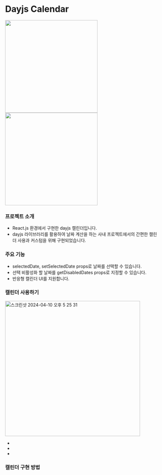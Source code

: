 <h1>Dayjs Calendar</h1>
<img src="https://github.com/HyerimKimm/dayjs-calendar/assets/50258232/f4cc1836-ae00-4ef5-9f64-975692a1b751" width="300"/>
<img src="https://github.com/HyerimKimm/dayjs-calendar/assets/50258232/3e4849fc-6be7-40e2-8288-c3f8ff914df8" width="300"/>

<h3>프로젝트 소개</h3>
<ul>
  <li>React.js 환경에서 구현한 dayjs 캘린더입니다. </li>
  <li>dayjs 라이브러리를 활용하여 날짜 계산을 하는 사내 프로젝트에서의 간편한 캘린더 사용과 커스텀을 위해 구현되었습니다. </li>
</ul>
<h3>주요 기능</h3>
<ul>
  <li>selectedDate, setSelectedDate props로 날짜를 선택할 수 있습니다.</li>
  <li>선택 비활성화 할 날짜를 getDisabledDates props로 지정할 수 있습니다.</li>
  <li>반응형 캘린더 UI를 지원합니다. </li>
</ul>
<h3>캘린더 사용하기</h3>
<img width="438" alt="스크린샷 2024-04-10 오후 5 25 31" src="https://github.com/HyerimKimm/dayjs-calendar/assets/50258232/e631bc0e-1a39-4bb0-ad14-dc902a5fd431">
<ul>
  <li></li>
  <li></li>
  <li></li>
</ul>
<h3>캘린더 구현 방법</h3>
